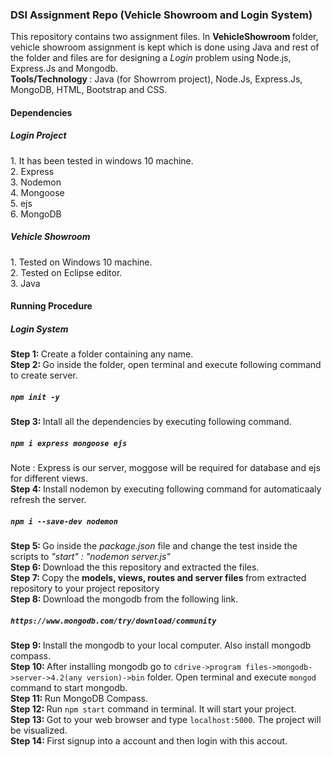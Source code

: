 ### DSI Assignment Repo (Vehicle Showroom and Login System)
This repository contains two assignment files. In <b> VehicleShowroom </b> folder, vehicle showroom assignment is 
kept which is done using Java and rest of the folder and files are for designing a <em> Login </em> problem using Node.js, Express.Js and Mongodb. <br>
<b>Tools/Technology </b> : Java (for Showrrom project), Node.Js, Express.Js, MongoDB, HTML, Bootstrap and CSS.

#### Dependencies
<h5> Login Project </h5>
1. It has been tested in windows 10 machine. <br>
2. Express <br>
3. Nodemon <br>
4. Mongoose <br>
5. ejs <br>
6. MongoDB <br>

<h5> Vehicle Showroom </h5>
1. Tested on Windows 10 machine. <br>
2. Tested on Eclipse editor. <br>
3. Java 

#### Running Procedure
<h5>Login System</h5>

<b>Step 1: </b> Create a folder containing any name. <br>
<b>Step 2: </b> Go inside the folder, open terminal and execute following command to create server. <h5> `npm init -y` </h5> 
<b>Step 3: </b> Intall all the dependencies by executing following command. <h5> `npm i express mongoose ejs` </h5>
Note  : Express is our server, moggose will be required for database and ejs for different views. <br>
<b>Step 4: </b> Install nodemon by executing following command for automaticaaly refresh the server. <h5> `npm i --save-dev nodemon` </h5>
<b>Step 5: </b> Go inside the <em>package.json </em> file and change the test inside the scripts to <em> "start" : "nodemon server.js" </em> <br>
<b>Step 6: </b> Download the this repository and extracted the files. <br>
<b>Step 7: </b> Copy the <b> models, views, routes and server files </b> from extracted repository to your project repository <br>
<b>Step 8: </b> Download the mongodb from the following link. <h5>`https://www.mongodb.com/try/download/community` </h5>
<b>Step 9: </b> Install the mongodb to your local computer. Also install mongodb compass. <br>
<b>Step 10: </b> After installing mongodb go to `cdrive->program files->mongodb->server->4.2(any version)->bin` folder. Open terminal and execute `mongod` command to start mongodb. <br>
<b>Step 11: </b> Run MongoDB Compass.<br>
<b>Step 12: </b> Run `npm start` command in terminal. It will start your project. <br>
<b>Step 13: </b> Got to your web browser and type `localhost:5000`. The project will be visualized.<br>
<b>Step 14: </b> First signup into a account and then login with this accout.<br>

